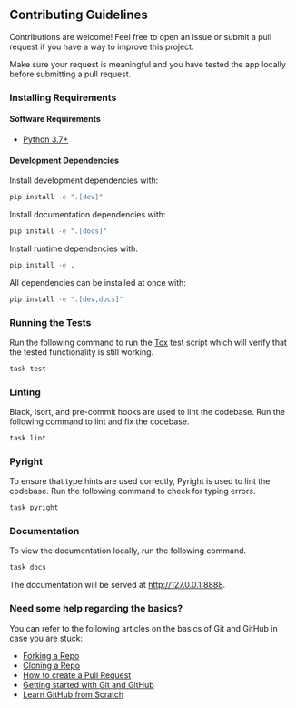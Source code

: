 ## Contributing Guidelines

Contributions are welcome! Feel free to open an issue or submit a pull request if you have a way to improve this project.

Make sure your request is meaningful and you have tested the app locally before submitting a pull request.

### Installing Requirements

#### Software Requirements

- [Python 3.7+](https://www.python.org/downloads/)

#### Development Dependencies

Install development dependencies with:

```bash
pip install -e ".[dev]"
```

Install documentation dependencies with:

```bash
pip install -e ".[docs]"
```

Install runtime dependencies with:

```bash
pip install -e .
```

All dependencies can be installed at once with:

```bash
pip install -e ".[dev,docs]"
```

### Running the Tests

Run the following command to run the [Tox](https://github.com/tox-dev/tox) test script which will verify that the tested functionality is still working.

```bash
task test
```

### Linting

Black, isort, and pre-commit hooks are used to lint the codebase. Run the following command to lint and fix the codebase.

```bash
task lint
```

### Pyright

To ensure that type hints are used correctly, Pyright is used to lint the codebase. Run the following command to check for typing errors.

```bash
task pyright
```

### Documentation

To view the documentation locally, run the following command.

```bash
task docs
```

The documentation will be served at <http://127.0.0.1:8888>.

### Need some help regarding the basics?

You can refer to the following articles on the basics of Git and GitHub in case you are stuck:

- [Forking a Repo](https://help.github.com/en/github/getting-started-with-github/fork-a-repo)
- [Cloning a Repo](https://help.github.com/en/desktop/contributing-to-projects/creating-an-issue-or-pull-request)
- [How to create a Pull Request](https://opensource.com/article/19/7/create-pull-request-github)
- [Getting started with Git and GitHub](https://towardsdatascience.com/getting-started-with-git-and-github-6fcd0f2d4ac6)
- [Learn GitHub from Scratch](https://lab.github.com/githubtraining/introduction-to-github)